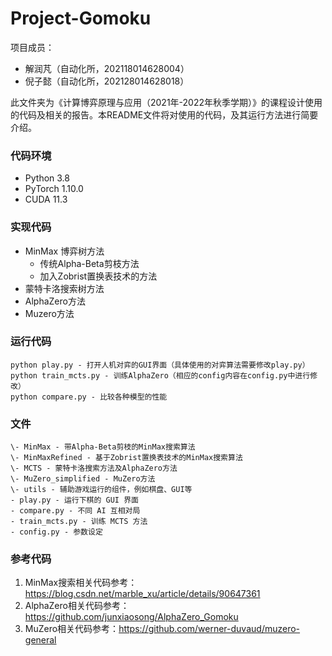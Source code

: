 # Project-Gomoku

项目成员：

- 解润芃（自动化所，202118014628004）
- 倪子懿（自动化所，202128014628018）


此文件夹为《计算博弈原理与应用（2021年-2022年秋季学期）》的课程设计使用的代码及相关的报告。本README文件将对使用的代码，及其运行方法进行简要介绍。

### 代码环境

- Python 3.8
- PyTorch 1.10.0
- CUDA 11.3

### 实现代码

- MinMax 博弈树方法
    - 传统Alpha-Beta剪枝方法
    - 加入Zobrist置换表技术的方法
- 蒙特卡洛搜索树方法
- AlphaZero方法
- Muzero方法

### 运行代码

```
python play.py - 打开人机对弈的GUI界面（具体使用的对弈算法需要修改play.py）
python train_mcts.py - 训练AlphaZero（相应的config内容在config.py中进行修改）
python compare.py - 比较各种模型的性能
```

### 文件

```
\- MinMax - 带Alpha-Beta剪枝的MinMax搜索算法
\- MinMaxRefined - 基于Zobrist置换表技术的MinMax搜索算法
\- MCTS - 蒙特卡洛搜索方法及AlphaZero方法
\- MuZero_simplified - MuZero方法
\- utils - 辅助游戏运行的组件，例如棋盘、GUI等
- play.py - 运行下棋的 GUI 界面
- compare.py - 不同 AI 互相对局
- train_mcts.py - 训练 MCTS 方法
- config.py - 参数设定
```

### 参考代码

1. MinMax搜索相关代码参考：https://blog.csdn.net/marble_xu/article/details/90647361
2. AlphaZero相关代码参考：https://github.com/junxiaosong/AlphaZero_Gomoku
3. MuZero相关代码参考：https://github.com/werner-duvaud/muzero-general